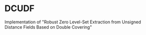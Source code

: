 # DCUDF
Implementation of "Robust Zero Level-Set Extraction from Unsigned Distance Fields Based on Double Covering"
